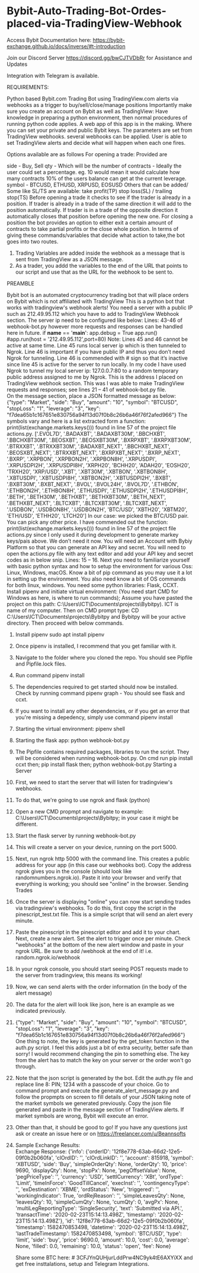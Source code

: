 # Bybit-Auto-Trading-Bot-Ordes-placed-via-TradingView-Webhook

Access Bybit Documentation here:  https://bybit-exchange.github.io/docs/inverse/#t-introduction

Join our Discord Server https://discord.gg/bwCJTVDbRr for Assistance and Updates

Integration with Telegram is available. 

REQUIREMENTS: 

Python based Bybit.com Trading Bot using TradingView.com alerts via webhooks as a trigger to buy/sell/close/manage positions Importantly make sure you create an account on Bybit as well as TradingView: Have knowledge in preparing a python environment, then normal procedures of running python code applies. A web app of this app is in the making. Where you can set your private and public Bybit keys. The parameters are set from TradingView webhooks. several webhooks can be applied. User is able to set TradingView alerts and decide what will happen when each one fires.

Options available are as follows
For opening a trade:
Provided are

side - Buy, Sell qty - Which will be the number of contracts - Ideally the user could set a percentage. eg. 10 would mean it would calculate how many contracts 10% of the users balance can get at the current leverage. symbol - BTCUSD, ETHUSD, XRPUSD, EOSUSD
Others that can be added/ Some like SL/TS are available:
take profit(TP) stop loss(SL) / trailing stop(TS)
Before opening a trade it checks to see if the trader is already in a position.
If trader is already in a trade of the same direction it will add to the position automatically.
If trader is in a trade of the opposite direction it automatically closes that position before opening the new one.
For closing a position the bot provides an option to either exit a certain amount of contracts to take partial profits or the close whole position.
In terms of giving these commands/variables that decide what action to take,the bot goes into two routes.
1.	Trading Variables are added inside the webhook as a message that is sent from TradingView as a JSON message.
2.	As a trader, you addd the variables to the end of the URL that points to our script and use that as the URL for the webhook to be sent to.

PREAMBLE

Bybit bot is an automated cryptocurrency trading bot that will place orders on Bybit which is not affiliated with TradingView
This is a python bot that works with tradingview's webhook alerts! You need a server with a public IP such as 212.49.95.112 which you have to add to TradingView Webhook section. The server ip need to be configured like below: Lines:  43-46 of webhook-bot.py however more requests and responses can be handled here in future. 
if __name__ == '__main__':
    app.debug = True
    app.run()
    #app.run(host = '212.49.95.112',port=80)
Note: Lines 45 and 46 cannot be active at same time.  Line 45 runs local server ip which is then tunneled to Ngrok.  Line 46 is important if you have public IP and thus you don’t need Ngrok for tunneling. 
Line 46 is commended with # sign so that it’s inactive since line 45 is active for the server to run locally.  In my code I have used Ngrok to tunnel my local server ip: 127.0.0.7:80 to a random temporary public address assigned to me by Ngrok. This is the address I placed on TradingView webhook section. This was I was able to make TradingView requests and responses; see lines 21 – 41 of webhook-bot.py file.   
On the message section, place a JSON formatted message as below: 
 {"type": "Market", "side": "Buy", "amount": "10", "symbol": "BTCUSD", "stopLoss": "1", "leverage": "3", "key": "f7dea65b1c167651e830756a94f13d07f0b8c26b6a46f76f2afed966"}
The symbols vary and here is a list extracted form a function:  print(list(exchange.markets.keys())) found in line 57 of the project file actions.py. 
['.EVOL7D', '.BADAXBT', '.BADAXBT30M', '.BBCHXBT', '.BBCHXBT30M', '.BEOSXBT', '.BEOSXBT30M', '.BXRPXBT', '.BXRPXBT30M', '.BTRXXBT', '.BTRXXBT30M', '.BADAXBT_NEXT', '.BBCHXBT_NEXT', '.BEOSXBT_NEXT', '.BTRXXBT_NEXT', '.BXRPXBT_NEXT', '.BXRP_NEXT', '.BXRP', '.XRPBON', '.XRPBON2H', '.XRPBON8H', '.XRPUSDPI', '.XRPUSDPI2H', '.XRPUSDPI8H', 'XRPH20', 'BCHH20', 'ADAH20', 'EOSH20', 'TRXH20', 'XRP/USD', '.XBT', '.XBT30M', '.XBTBON', '.XBTBON8H', '.XBTUSDPI', '.XBTUSDPI8H', '.XBTBON2H', '.XBTUSDPI2H', '.BXBT', '.BXBT30M', '.BXBT_NEXT', '.BVOL', '.BVOL24H', '.BVOL7D', '.ETHBON', '.ETHBON2H', '.ETHBON8H', '.ETHUSDPI', '.ETHUSDPI2H', '.ETHUSDPI8H', '.BETH', '.BETH30M', '.BETHXBT', '.BETHXBT30M', '.BETH_NEXT', '.BETHXBT_NEXT', '.BLTCXBT', '.BLTCXBT30M', '.BLTCXBT_NEXT', '.USDBON', '.USDBON8H', '.USDBON2H', 'BTC/USD', 'XBTH20', 'XBTM20', 'ETH/USD', 'ETHH20', 'LTCH20']
In our case:  we picked the BTC/USD pair.  You can pick any other price. I have commended out the function:  print(list(exchange.markets.keys())) found in line 57 of the project file actions.py since I only used it during development to generate markey keys/pais above.  We don’t need it now. 
You will need an Account with Bybiy Platform so that you can generate an API key and secret. 
You will need to open the actions.py file with any text editor and add your API key and secret codes as in below snip. Lines:  15 – 16. 
Next you need to familiarize yourself with basic python syntax and how to setup the environment for various Oss:  Linux, Windows, macOS. Know a bit of pip command as you may use it a lot in setting up the environment. You also need know a bit of OS commands for both linux, windows.  You need some python libraries: Flask, CCXT. 
Install pipenv and initiate virtual environment: (You need start CMD for Windows as here, is where to run commands);
Assume you have pasted the project on this path:  C:\Users\ICT\Documents\projects\Bybitpy). ICT is name of my computer. Then on CMD prompt type: CD C:\Users\ICT\Documents\projects\Bybitpy and Bybitpy will be your active directory. Then proceed with below commands. 
1.	Install pipenv sudo apt install pipenv
2.	Once pipenv is installed, I recommend that you get familiar with it.
3.	Navigate to the folder where you cloned the repo. You should see Pipfile and Pipfile.lock files.
4.	Run command pipenv install
5.	The dependencies required to get started should now be installed. Check by running command pipenv graph - You should see flask and ccxt.
6.	If you want to install any other dependencies, or if you get an error that you're missing a depedency, simply use command pipenv install <dependency>
7.	Starting the virtual environment: pipenv shell
8.	Starting the flask app: python webhook-bot.py
9.	The Pipfile contains required packages, libraries to run the script. They will be considered when running webhook-bot.py. 
On cmd run pip install ccxt then;
pip install flask then; python webhook-bot.py 
Starting a Server
10.	First, we need to start the server that will listen for tradingview's webhooks.
11.	To do that, we're going to use ngrok and flask (python)
12.	Open a new CMD propmpt and navigate to example:  C:\Users\ICT\Documents\projects\Bybitpy; in your case it might be different. 
13.	Start the flask server by running webhook-bot.py
14.	This will create a server on your device, running on the port 5000.
15.	Next, run ngrok http 5000 with the command line. This creates a public address for your app (in this case our webhooks bot). Copy the address ngrok gives you in the console (should look like randomnumbers.ngrok.io). Paste it into your browser and verify that everything is working; you should see "online" in the browser.
Sending Trades
16.	Once the server is displaying "online" you can now start sending trades via tradingview's webhooks. To do this, first copy the script in the pinescript_test.txt file. This is a simple script that will send an alert every minute.
17.	Paste the pinescript in the pinescript editor and add it to your chart. Next, create a new alert. Set the alert to trigger once per minute. Check "webhooks" at the bottom of the new alert window and paste in your ngrok URL. Be sure to add /webhook at the end of it! i.e. random.ngrok.io/webhook
18.	In your ngrok console, you should start seeing POST requests made to the server from tradingview, this means its working!
19.	Now, we can send alerts with the order information (in the body of the alert message)
20.	The data for the alert will look like json, here is an example as we indicated previously.
21.	{"type": "Market", "side": "Buy", "amount": "10", "symbol": "BTCUSD", "stopLoss": "1", "leverage": "3", "key": "f7dea65b1c167651e830756a94f13d07f0b8c26b6a46f76f2afed966"} 
One thing to note, the key is generated by the get_token function in the auth.py script. I feel this adds just a bit of extra security, better safe than sorry! I would recommend changing the pin to something else. The key from the alert has to match the key on your server or the order won't go through.
22.	Note that the json script is generated by the bot. Edit the auth.py file and replace line 8: PIN; 1234 with a passcode of your choice. Go to command prompt and execute the generate_alert_message.py and follow the propmpts on screen to fill details of your JSON taking note of the market symbols we generated previously. Copy the json file generated and paste in the message section of TradingView alerts.  If market symbols are wrong, Bybit will execute an error. 
23.	Other than that, it should be good to go! If you have any questions just ask or create an issue here or on https://freelancer.com/u/Beannsofts
24.	Sample Exchange Results:  
Exchange Response: {'info': {'orderID': '12f8e778-63ab-66d2-12e5-09f0b2b060fa', 'clOrdID': '', 'clOrdLinkID': '', 'account': 815918, 'symbol': 'XBTUSD', 'side': 'Buy', 'simpleOrderQty': None, 'orderQty': 10, 'price': 9690, 'displayQty': None, 'stopPx': None, 'pegOffsetValue': None, 'pegPriceType': '', 'currency': 'USD', 'settlCurrency': 'XBt', 'ordType': 'Limit', 'timeInForce': 'GoodTillCancel', 'execInst': '', 'contingencyType': '', 'exDestination': 'XBME', 'ordStatus': 'New', 'triggered': '', 'workingIndicator': True, 'ordRejReason': '', 'simpleLeavesQty': None, 'leavesQty': 10, 'simpleCumQty': None, 'cumQty': 0, 'avgPx': None, 'multiLegReportingType': 'SingleSecurity', 'text': 'Submitted via API.', 'transactTime': '2020-02-23T15:14:13.498Z', 'timestamp': '2020-02-23T15:14:13.498Z'}, 'id': '12f8e778-63ab-66d2-12e5-09f0b2b060fa', 'timestamp': 1582470853498, 'datetime': '2020-02-23T15:14:13.498Z', 'lastTradeTimestamp': 1582470853498, 'symbol': 'BTC/USD', 'type': 'limit', 'side': 'buy', 'price': 9690.0, 'amount': 10.0, 'cost': 0.0, 'average': None, 'filled': 0.0, 'remaining': 10.0, 'status': 'open', 'fee': None}
    
    Share some BTC here:  # 3CFJYnQUHjurLddPrw4NC9yk4tE6AXYiXX and get free insttalations, setup and Telegram Integrations. 

